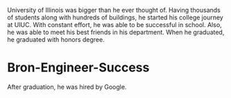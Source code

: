 University of Illinois was bigger than he ever thought of. Having thousands of students along with hundreds of buildings, he started his college journey at UIUC. With constant effort, he was able to be successful in school. Also, he was able to meet his best friends in his department. When he graduated, he graduated with honors degree.

# Bron-Engineer-Success
After graduation, he was hired by Google.
